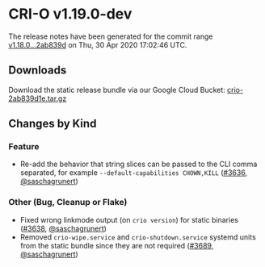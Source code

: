 # CRI-O v1.19.0-dev

The release notes have been generated for the commit range
[v1.18.0...2ab839d](https://github.com/cri-o/cri-o/compare/v1.18.0...2ab839d1e61fbb2d559a32507e575fe5d7e7df95) on Thu, 30 Apr 2020 17:02:46 UTC.

## Downloads

Download the static release bundle via our Google Cloud Bucket:
[crio-2ab839d1e.tar.gz][0]

[0]: https://storage.googleapis.com/k8s-conform-cri-o/artifacts/crio-2ab839d1e.tar.gz

## Changes by Kind

### Feature

- Re-add the behavior that string slices can be passed to the CLI comma separated, for example `--default-capabilities CHOWN,KILL` ([#3636](https://github.com/cri-o/cri-o/pull/3636), [@saschagrunert](https://github.com/saschagrunert))

### Other (Bug, Cleanup or Flake)

- Fixed wrong linkmode output (on `crio version`) for static binaries ([#3638](https://github.com/cri-o/cri-o/pull/3638), [@saschagrunert](https://github.com/saschagrunert))
- Removed `crio-wipe.service` and `crio-shutdown.service` systemd units from the static bundle since they are not required ([#3689](https://github.com/cri-o/cri-o/pull/3689), [@saschagrunert](https://github.com/saschagrunert))